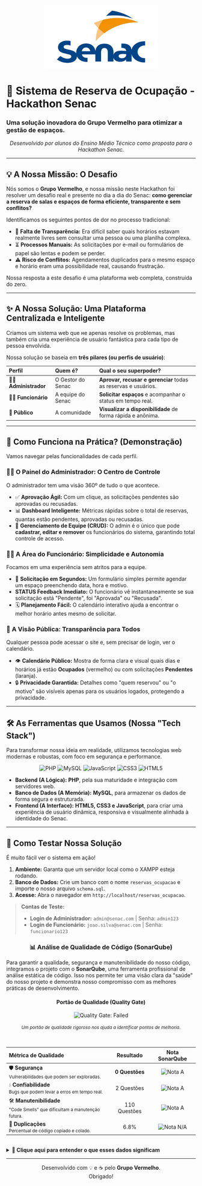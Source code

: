 <p align="center">
  <img src="logo-colorida.jpg" alt="Logo do Senac" width="300"/>
</p>

# 🚀 Sistema de Reserva de Ocupação - Hackathon Senac

### Uma solução inovadora do **Grupo Vermelho** para otimizar a gestão de espaços.

<p align="center">
  <em>Desenvolvido por alunos do Ensino Médio Técnico como proposta para o Hackathon Senac.</em>
</p>

---

## 💡 A Nossa Missão: O Desafio

Nós somos o **Grupo Vermelho**, e nossa missão neste Hackathon foi resolver um desafio real e presente no dia a dia do Senac: **como gerenciar a reserva de salas e espaços de forma eficiente, transparente e sem conflitos?**

Identificamos os seguintes pontos de dor no processo tradicional:

- 🤯 **Falta de Transparência:** Era difícil saber quais horários estavam realmente livres sem consultar uma pessoa ou uma planilha complexa.
- ⏳ **Processos Manuais:** As solicitações por e-mail ou formulários de papel são lentas e podem se perder.
- ⚠️ **Risco de Conflitos:** Agendamentos duplicados para o mesmo espaço e horário eram uma possibilidade real, causando frustração.

Nossa resposta a este desafio é uma plataforma web completa, construída do zero.

---

## ✨ A Nossa Solução: Uma Plataforma Centralizada e Inteligente

Criamos um sistema web que не apenas resolve os problemas, mas também cria uma experiência de usuário fantástica para cada tipo de pessoa envolvida.

Nossa solução se baseia em **três pilares (ou perfis de usuário)**:

| Perfil               | Quem é?           | Qual o seu superpoder?                                         |
| :------------------- | :---------------- | :------------------------------------------------------------- |
| 👨‍💼 **Administrador** | O Gestor do Senac | **Aprovar, recusar e gerenciar** todas as reservas e usuários. |
| 👨‍💻 **Funcionário**   | A equipe do Senac | **Solicitar espaços** e acompanhar o status em tempo real.     |
| 👤 **Público**       | A comunidade      | **Visualizar a disponibilidade** de forma rápida e anônima.    |

---

## 🔧 Como Funciona na Prática? (Demonstração)

Vamos navegar pelas funcionalidades de cada perfil.

### 👨‍💼 **O Painel do Administrador: O Centro de Controle**

O administrador tem uma visão 360º de tudo o que acontece.

- ✅ **Aprovação Ágil:** Com um clique, as solicitações pendentes são aprovadas ou recusadas.
- 📊 **Dashboard Inteligente:** Métricas rápidas sobre o total de reservas, quantas estão pendentes, aprovadas ou recusadas.
- 👥 **Gerenciamento de Equipe (CRUD):** O admin é o único que pode **cadastrar, editar e remover** os funcionários do sistema, garantindo total controle de acesso.

### 👨‍💻 **A Área do Funcionário: Simplicidade e Autonomia**

Focamos em uma experiência sem atritos para a equipe.

- 📝 **Solicitação em Segundos:** Um formulário simples permite agendar um espaço preenchendo data, hora e motivo.
- **STATUS Feedback Imediato:** O funcionário vê instantaneamente se sua solicitação está "Pendente", foi "Aprovada" ou "Recusada".
- 🗓️ **Planejamento Fácil:** O calendário interativo ajuda a encontrar o melhor horário antes mesmo de solicitar.

### 👤 **A Visão Pública: Transparência para Todos**

Qualquer pessoa pode acessar o site e, sem precisar de login, ver o calendário.

- 👁️ **Calendário Público:** Mostra de forma clara e visual quais dias e horários já estão **Ocupados** (vermelho) ou com solicitações **Pendentes** (laranja).
- 🔒 **Privacidade Garantida:** Detalhes como "quem reservou" ou "o motivo" são visíveis apenas para os usuários logados, protegendo a privacidade.

---

## 🛠️ As Ferramentas que Usamos (Nossa "Tech Stack")

Para transformar nossa ideia em realidade, utilizamos tecnologias web modernas e robustas, com foco em segurança e performance.

<p align="center">
  <img src="https://img.shields.io/badge/PHP-777BB4?style=for-the-badge&logo=php&logoColor=white" alt="PHP">
  <img src="https://img.shields.io/badge/MySQL-4479A1?style=for-the-badge&logo=mysql&logoColor=white" alt="MySQL">
  <img src="https://img.shields.io/badge/JavaScript-F7DF1E?style=for-the-badge&logo=javascript&logoColor=black" alt="JavaScript">
  <img src="https://img.shields.io/badge/CSS3-1572B6?style=for-the-badge&logo=css3&logoColor=white" alt="CSS3">
  <img src="https://img.shields.io/badge/HTML5-E34F26?style=for-the-badge&logo=html5&logoColor=white" alt="HTML5">
</p>

- **Backend (A Lógica):** **PHP**, pela sua maturidade e integração com servidores web.
- **Banco de Dados (A Memória):** **MySQL**, para armazenar os dados de forma segura e estruturada.
- **Frontend (A Interface):** **HTML5, CSS3 e JavaScript**, para criar uma experiência de usuário dinâmica, responsiva e visualmente alinhada à identidade do Senac.

---

## 🚀 Como Testar Nossa Solução

É muito fácil ver o sistema em ação!

1.  **Ambiente:** Garanta que um servidor local como o XAMPP esteja rodando.
2.  **Banco de Dados:** Crie um banco com o nome `reservas_ocupacao` e importe o nosso arquivo `schema.sql`.
3.  **Acesse:** Abra o navegador em `http://localhost/reservas_ocupacao`.

> **Contas de Teste:**
>
> - **Login de Administrador:** `admin@senac.com` | Senha: `admin123`
> - **Login de Funcionário:** `joao.silva@senac.com` | Senha: `funcionario123`

<div align="center">
  <h3>📊 Análise de Qualidade de Código (SonarQube)</h3>
</div>

<p>Para garantir a qualidade, segurança e manutenibilidade do nosso código, integramos o projeto com o <strong>SonarQube</strong>, uma ferramenta profissional de análise estática de código. Isso nos permite ter uma visão clara da "saúde" do nosso projeto e demonstra nosso compromisso com as melhores práticas de desenvolvimento.</p>

<div align="center">
  <h4>Portão de Qualidade (Quality Gate)</h4>
  <img src="https://img.shields.io/badge/Status-Fracassado-red" alt="Quality Gate: Failed">
  <p><small><em>Um portão de qualidade rigoroso nos ajuda a identificar pontos de melhoria.</em></small></p>
</div>

<br>

<table width="100%">
  <thead>
    <tr>
      <th align="left">Métrica de Qualidade</th>
      <th align="center">Resultado</th>
      <th align="center">Nota SonarQube</th>
    </tr>
  </thead>
  <tbody>
    <tr>
      <td>🛡️ <strong>Segurança</strong> <br> <small>Vulnerabilidades que podem ser exploradas.</small></td>
      <td align="center"><strong>0 Questões</strong></td>
      <td align="center"><img src="https://img.shields.io/badge/Nota-A-brightgreen" alt="Nota A"></td>
    </tr>
    <tr>
      <td>💧 <strong>Confiabilidade</strong> <br> <small>Bugs que podem levar a erros em tempo real.</small></td>
      <td align="center">2 Questões</td>
      <td align="center"><img src="https://img.shields.io/badge/Nota-A-brightgreen" alt="Nota A"></td>
    </tr>
    <tr>
      <td>🛠️ <strong>Manutenibilidade</strong> <br> <small>"Code Smells" que dificultam a manutenção futura.</small></td>
      <td align="center">110 Questões</td>
      <td align="center"><img src="https://img.shields.io/badge/Nota-A-brightgreen" alt="Nota A"></td>
    </tr>
    <tr>
      <td>🔄 <strong>Duplicações</strong> <br> <small>Percentual de código copiado e colado.</small></td>
      <td align="center">6.8%</td>
      <td align="center"><img src="https://img.shields.io/badge/Nota-N/A-lightgrey" alt="Nota N/A"></td>
    </tr>
  </tbody>
</table>

<br>

<details>
  <summary><strong>🤔 Clique aqui para entender o que esses dados significam</strong></summary>
  
  <h4>🏆 Nosso Ponto Mais Forte: Segurança (Nota A)</h4>
  <ul>
    <li>O relatório aponta <strong>ZERO vulnerabilidades críticas</strong>. Isso valida que nossa implementação de senhas criptografadas, proteção contra SQL Injection e controle de sessões foi bem-sucedida, criando uma base segura para o sistema.</li>
  </ul>

  <h4>📈 Confiabilidade e Manutenibilidade (Nota A)</h4>
  <ul>
    <li>Apesar de 110 "code smells", o SonarQube ainda nos deu uma <strong>nota A em manutenibilidade</strong>. Isso significa que as questões são pequenas melhorias (dívida técnica baixa) e não falhas estruturais, o que é excelente para um projeto de Hackathon.</li>
  </ul>
  
  <h4>🚩 O "Portão de Qualidade" Fracassado é Algo Positivo!</h4>
  <ul>
    <li>Ele falhou porque foi configurado para ser rigoroso e nos alertou sobre os "code smells". Isso mostra que nosso processo de verificação automática funciona e nos aponta exatamente onde podemos refinar o código em futuras versões do projeto.</li>
  </ul>
</details>

---

<p align="center">
  Desenvolvido com 💡 e ☕ pelo <strong>Grupo Vermelho</strong>.
  <br>
  Obrigado!
</p>
